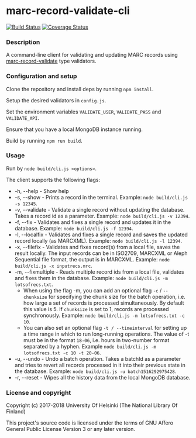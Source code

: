 # marc-record-validate-cli

[![Build Status](https://travis-ci.org/NatLibFi/marc-record-validate-cli.svg?branch=master)](https://travis-ci.org/NatLibFi/marc-record-validate-cli)
[![Coverage Status](https://coveralls.io/repos/github/NatLibFi/marc-record-validate-cli/badge.svg?branch=master)](https://coveralls.io/github/NatLibFi/marc-record-validate-cli?branch=master)

### Description

A command-line client for validating and updating MARC records using [marc-record-validate](https://github.com/NatLibFi/marc-record-validate) type validators.

### Configuration and setup

Clone the repository and install deps by running `npm install`.

Setup the desired validators in `config.js`.

Set the environment variables `VALIDATE_USER`, `VALIDATE_PASS` and `VALIDATE_API`.

Ensure that you have a local MongoDB instance running.

Build by running `npm run build`.

### Usage

Run by `node build/cli.js <options>`.

The client supports the following flags:

* -h, --help - Show help
* -s, --show - Prints a record in the terminal. Example: `node build/cli.js -s 12345`.
* -v, --validate - Validate a single record without updating the database. Takes a record id as a parameter. Example: `node build/cli.js -v 12394`.
* -f, --fix - Validates and fixes a single record and updates it in the database. Example: `node build/cli.js -f 12394`.
* -l, --localfix - Validates and fixes a single record and saves the updated record locally (as MARCXML). Example: `node build/cli.js -l 12394`.
* -x, --filefix - Validates and fixes record(s) from a local file, saves the result locally. The input records can be in ISO2709, MARCXML or Aleph Sequential file format, the output is in MARCXML. Example: `node build/cli.js -x inputrecs.mrc`.
* -m, --fixmultiple - Reads multiple record ids from a local file, validates and fixes them in the database. Example: `node build/cli.js -m lotsofrecs.txt`.
  * When using the flag -m, you can add an optional flag `-c` / `--chunksize` for specifying the chunk size for the batch operation, i.e. how large a set of records is processed simultaneously. By default this value is 5. If `chunksize` is set to 1, records are processed synchronously. Example: `node build/cli.js -m lotsofrecs.txt -c 10`.
  * You can also set an optional flag `-t / --timeinterval` for setting up a time range in which to run long-running operations. The value of -t must be in the format `18-06`, i.e. hours in two-number format separated by a hyphen. Example `node build/cli.js -m lotsofrecs.txt -c 10 -t 20-06`.
* -u, --undo - Undo a batch operation. Takes a batchId as a parameter and tries to revert all records processed in it into their previous state in the database. Example: `node build/cli.js -u batch1516292975428`.
* -r, --reset - Wipes all the history data from the local MongoDB database.

### License and copyright

Copyright (c) 2017-2018 University Of Helsinki (The National Library Of Finland)

This project's source code is licensed under the terms of GNU Affero General Public License Version 3 or any later version.
